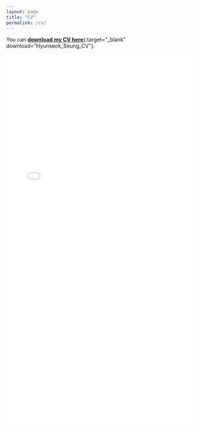 ```yaml
---
layout: page
title: "CV"
permalink: /cv/
---
```


You can [**download my CV here**](/assets/cv/Academic_CV_Hyunseok_Seung.pdf){:target="_blank" download="Hyunseok_Seung_CV"}.

<embed src="/assets/cv/Academic_CV_Hyunseok_Seung.pdf" type="application/pdf" width="100%" height="1000px" />
